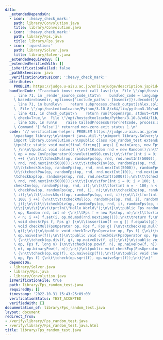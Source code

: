 ```yaml
---
data:
  _extendedDependsOn:
  - icon: ':heavy_check_mark:'
    path: library/Convolution.java
    title: library/Convolution.java
  - icon: ':heavy_check_mark:'
    path: library/Fps.java
    title: library/Fps.java
  - icon: ':question:'
    path: library/Solver.java
    title: library/Solver.java
  _extendedRequiredBy: []
  _extendedVerifiedWith: []
  _isVerificationFailed: false
  _pathExtension: java
  _verificationStatusIcon: ':heavy_check_mark:'
  attributes:
    PROBLEM: https://judge.u-aizu.ac.jp/onlinejudge/description.jsp?id=ITP1_1_A
  bundledCode: "Traceback (most recent call last):\n  File \"/opt/hostedtoolcache/Python/3.10.8/x64/lib/python3.10/site-packages/onlinejudge_verify/documentation/build.py\"\
    , line 71, in _render_source_code_stat\n    bundled_code = language.bundle(stat.path,\
    \ basedir=basedir, options={'include_paths': [basedir]}).decode()\n  File \"/opt/hostedtoolcache/Python/3.10.8/x64/lib/python3.10/site-packages/onlinejudge_verify/languages/user_defined.py\"\
    , line 71, in bundle\n    return subprocess.check_output(shlex.split(command))\n\
    \  File \"/opt/hostedtoolcache/Python/3.10.8/x64/lib/python3.10/subprocess.py\"\
    , line 421, in check_output\n    return run(*popenargs, stdout=PIPE, timeout=timeout,\
    \ check=True,\n  File \"/opt/hostedtoolcache/Python/3.10.8/x64/lib/python3.10/subprocess.py\"\
    , line 526, in run\n    raise CalledProcessError(retcode, process.args,\nsubprocess.CalledProcessError:\
    \ Command '['false']' returned non-zero exit status 1.\n"
  code: "// verification-helper: PROBLEM https://judge.u-aizu.ac.jp/onlinejudge/description.jsp?id=ITP1_1_A\n\
    \npackage library;\n\nimport java.util.*;\nimport library.Solver;\nimport library.Fps;\n\
    import library.Convolution;\n\npublic class Fps_random_test extends Solver {\n\
    \tpublic static void main(final String[] args) { main(args, new Fps_random_test());\
    \ }\n\n\tpublic void solve() {\n\t\tRandom rnd = new Random();\n\t\tFpsOperator\
    \ op = new CnvFpsOperator(Convolution998.cnv);\n\t\tfor(int i = 0; i < 100; i\
    \ ++) {\n\t\t\tcheckMul(op, randomFps(op, rnd, rnd.nextInt(5000)), randomFps(op,\
    \ rnd, rnd.nextInt(5000)));\n\t\t\tcheckInv(op, randomFps(op, rnd, rnd.nextInt(5000)));\n\
    \t\t\tcheckDiv(op, randomFps(op, rnd, rnd.nextInt(5000)), randomFps(op, rnd, rnd.nextInt(5000)));\n\
    \t\t\tcheckPow(op, randomFps(op, rnd, rnd.nextInt(10)), rnd.nextLong());\n\t\t\
    \tcheckExp(op, randomFps(op, rnd, rnd.nextInt(5000)));\n\t\t\tcheckSqrt(op, randomFps(op,\
    \ rnd, rnd.nextInt(5000)));\n\t\t}\n\t\tfor(int i = 0; i < 100; i ++) {\n\t\t\t\
    checkInv(op, randomFps(op, rnd, i));\n\t\t\tfor(int n = - 100; n < 100; n ++)\
    \ checkPow(op, randomFps(op, rnd, i), n);\n\t\t\tcheckExp(op, randomFps(op, rnd,\
    \ i));\n\t\t\tcheckSqrt(op, randomFps(op, rnd, i));\n\t\t\tfor(int j = 0; j <\
    \ 100; j ++) {\n\t\t\t\tcheckMul(op, randomFps(op, rnd, i), randomFps(op, rnd,\
    \ j));\n\t\t\t\tcheckDiv(op, randomFps(op, rnd, i), randomFps(op, rnd, j));\n\t\
    \t\t}\n\t\t}\n\t\tprtln(\"Hello World\");\n\t}\n\tpublic Fps randomFps(FpsOperator\
    \ op, Random rnd, int n) {\n\t\tFps f = new Fps(op, n);\n\t\tfor(int i = 0; i\
    \ < n; i ++) f.set(i, op.md.mod(rnd.nextLong()));\n\t\treturn f;\n\t}\n\tpublic\
    \ void check(Fps f, Fps g) {\n\t\tassertion(f == g || f.equals(g));\n\t}\n\tpublic\
    \ void checkMul(FpsOperator op, Fps f, Fps g) {\n\t\tcheck(op.mul(f, g), op.naiveMul(f,\
    \ g));\n\t}\n\tpublic void checkInv(FpsOperator op, Fps f) {\n\t\tcheck(op.inv(f),\
    \ op.naiveInv(f));\n\t}\n\tpublic void checkDiv(FpsOperator op, Fps f, Fps g)\
    \ {\n\t\tcheck(op.div(f, g), op.naiveDiv(f, g));\n\t}\n\tpublic void checkPow(FpsOperator\
    \ op, Fps f, long n) {\n\t\tcheck(op.pow(f, n), op.naivePow(f, n));\n\t\tcheck(op.pow(f,\
    \ n), op.binaryPow(f, n));\n\t}\n\tpublic void checkExp(FpsOperator op, Fps f)\
    \ {\n\t\tcheck(op.exp(f), op.naiveExp(f));\n\t}\n\tpublic void checkSqrt(FpsOperator\
    \ op, Fps f) {\n\t\tcheck(op.sqrt(f), op.naiveSqrt(f));\n\t}\n}"
  dependsOn:
  - library/Solver.java
  - library/Fps.java
  - library/Convolution.java
  isVerificationFile: true
  path: library/Fps_random_test.java
  requiredBy: []
  timestamp: '2022-10-31 15:43:25+09:00'
  verificationStatus: TEST_ACCEPTED
  verifiedWith: []
documentation_of: library/Fps_random_test.java
layout: document
redirect_from:
- /verify/library/Fps_random_test.java
- /verify/library/Fps_random_test.java.html
title: library/Fps_random_test.java
---
```


